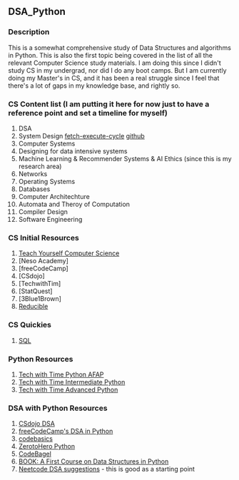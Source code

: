 ## DSA_Python

### Description
This is a somewhat comprehensive study of Data Structures and algorithms in Python. This is also the first topic being covered in the list of all the relevant Computer Science study materials. I am doing this since I didn't study CS in my undergrad, nor did I do any boot camps. But I am currently doing my Master's in CS, and it has been a real struggle since I feel that there's a lot of gaps in my knowledge base, and rightly so. 

### CS Content list (I am putting it here for now just to have a reference point and set a timeline for myself)

1. DSA
2. System Design
[fetch-execute-cycle](https://www.youtube.com/watch?v=Z5JC9Ve1sfI&t=418s&ab_channel=TomScott)
[github](https://github.com/karanpratapsingh/system-design)
3. Computer Systems
4. Designing for data intensive systems
5. Machine Learning & Recommender Systems & AI Ethics (since this is my research area)
6. Networks
7. Operating Systems
8. Databases
9. Computer Architechture
10. Automata and Theroy of Computation
11. Compiler Design
12. Software Engineering

### CS Initial Resources

1. [Teach Yourself Computer Science](https://teachyourselfcs.com/)
2. [Neso Academy]
3. [freeCodeCamp]
4. [CSdojo]
5. [TechwithTim]
6. [StatQuest]
7. [3Blue1Brown]
8. [Reducible](https://www.youtube.com/@Reducible/featured)

### CS Quickies

1. [SQL](https://sqlcrashcourse.com/lessons/)

### Python Resources

1. [Tech with Time Python AFAP]()
2. [Tech with Time Intermediate Python]()
3. [Tech with Time Advanced Python]()

### DSA with Python Resources

1. [CSdojo DSA](https://www.youtube.com/watch?v=bum_19loj9A&list=PLBZBJbE_rGRV8D7XZ08LK6z-4zPoWzu5H&ab_channel=CSDojo)
2. [freeCodeCamp's DSA in Python](https://www.youtube.com/watch?v=pkYVOmU3MgA&t=3492s&ab_channel=freeCodeCamp.org)
3. [codebasics](https://www.youtube.com/watch?v=gDqQf4Ekr2A&list=PLeo1K3hjS3uu_n_a__MI_KktGTLYopZ12&index=3&ab_channel=codebasics)
4. [ZerotoHero Python](https://www.youtube.com/watch?v=4uBbCUjJ_G8&list=PL2HX_yT71umB_oqitnmDgYSKltddPfZ-k&index=2&ab_channel=ZeroToMastery)
5. [CodeBagel](https://www.youtube.com/watch?v=cQWr9DFE1ww&list=PLUITAQK78D8PByrC3XDuF-elzSK7QWXO5&ab_channel=Codebagel)
6. [BOOK: A First Course on Data Structures in Python](https://donsheehy.github.io/datastructures/fullbook.pdf)
7. [Neetcode DSA suggestions](https://www.youtube.com/watch?v=UrcwDOEBzZE&ab_channel=NeetCode) - this is good as a starting point
